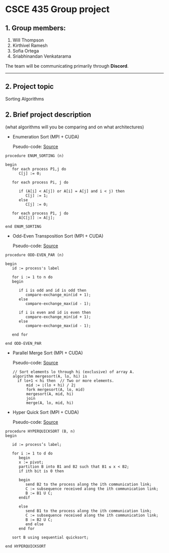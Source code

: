# CSCE 435 Group project

## 1. Group members:
1. Will Thompson
2. Kirthivel Ramesh
3. Sofia Ortega
4. Sriabhinandan Venkatarama

The team will be communicating primarily through **Discord**. 


---

## 2. Project topic

Sorting Algorithms

## 2. Brief project description 

(what algorithms will you be comparing and on what architectures)

- Enumeration Sort (MPI + CUDA)
  
  Pseudo-code: [Source](https://www.tutorialspoint.com/parallel_algorithm/parallel_algorithm_sorting.htm)
  
```
procedure ENUM_SORTING (n)

begin
   for each process P1,j do
      C[j] := 0;
		
   for each process Pi, j do
	
      if (A[i] < A[j]) or A[i] = A[j] and i < j) then
         C[j] := 1;
      else
         C[j] := 0;
			
   for each process P1, j do
      A[C[j]] := A[j];
		
end ENUM_SORTING
```
  
- Odd-Even Transposition Sort (MPI + CUDA)
  
  Pseudo-code: [Source](https://www.tutorialspoint.com/parallel_algorithm/parallel_algorithm_sorting.htm)

```
procedure ODD-EVEN_PAR (n) 

begin 
   id := process's label 
	
   for i := 1 to n do 
   begin 
	
      if i is odd and id is odd then 
         compare-exchange_min(id + 1); 
      else 
         compare-exchange_max(id - 1);
			
      if i is even and id is even then 
         compare-exchange_min(id + 1); 
      else 
         compare-exchange_max(id - 1);
			
   end for
	
end ODD-EVEN_PAR
```

- Parallel Merge Sort (MPI + CUDA)
  
  Pseudo-code: [Source](https://en.wikipedia.org/wiki/Merge_sort)

  ```
  // Sort elements lo through hi (exclusive) of array A.
  algorithm mergesort(A, lo, hi) is
    if lo+1 < hi then  // Two or more elements.
        mid := ⌊(lo + hi) / 2⌋
        fork mergesort(A, lo, mid)
        mergesort(A, mid, hi)
        join
        merge(A, lo, mid, hi)
  ```
  
- Hyper Quick Sort (MPI + CUDA)
  
  Pseudo-code: [Source](https://www.tutorialspoint.com/parallel_algorithm/parallel_algorithm_sorting.htm)

```
procedure HYPERQUICKSORT (B, n)
begin

   id := process’s label;
	
   for i := 1 to d do
      begin
      x := pivot;
      partition B into B1 and B2 such that B1 ≤ x < B2;
      if ith bit is 0 then
		
      begin
         send B2 to the process along the ith communication link;
         C := subsequence received along the ith communication link;
         B := B1 U C;
      endif
      
      else
         send B1 to the process along the ith communication link;
         C := subsequence received along the ith communication link;
         B := B2 U C;
         end else
      end for
		
   sort B using sequential quicksort;
	
end HYPERQUICKSORT

```
  
